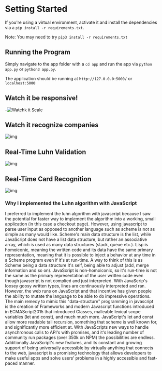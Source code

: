 # Setting Started

If you're using a virtual environment, activate it and install the dependencies via a `pip install -r requirements.txt`.

Note: You may need to try `pip3 install -r requirements.txt`

## Running the Program

Simply navigate to the app folder with a `cd app` and run the app via `python app.py` or `python3 app.py`.

The application should be running at `http://127.0.0.0:5000/` or `localhost:5000`

## Watch it be responsive!

-![Watchk it Scale](https://i.imgur.com/aENNKp9.gif)

## Watch it recognize companies

![img](https://i.imgur.com/tAnXQxz.gif)

## Real-Time Luhn Validation

![img](https://i.imgur.com/l506e1v.gif)

## Real-Time Card Recognition

![img](https://i.imgur.com/oCNJaYS.gif)

### Why I implemented the Luhn algorithm with JavaScript

I preferred to implement the luhn algorithm with javascript because I saw the potential for faster way to implement the algorithm into a working, small application (in this case a checkout page). However, using javascript to parse user input as opposed to another language such as scheme is not as simple as many would like.
Scheme's main data structure is the list, while JavaScript does not have a list data structure, but rather an associative array, which is used as many data structures (stack, queue etc.). Lisp is homoiconic, meaning the written code and its data have the same primary representation, meaning that it is possible to inject a behavior at any time in a Scheme program even if it's at run-time. A way to think of this is as Scheme being a data structure it's self, being able to adjust (add, merge information and so on). JavaScript is non-homoiconic, so it's run-time is not the same as the primary representation of the user written code even though javascript is not complied and just interpreted. With JavaScrip's loosey goosy written types, lines are continuously interpreted and ran.
However, the web runs on JavaScript and that incentive has given people the ability to mutate the language to be able to do impressive operations. The main remedy to mimic this "data-structure" programming in javascript is the creation of Frameworks and modern Javascript functions introduced in ECMAScript2015 that introduced Classes, malleable lexical scope variables (let and const), and much much more. JavaScript's let and const allow more readable tail recursion, something that scheme is well known for, and significantly more efficient at. With JavaScripts new ways to handle asynchronous calls to API's with promises, and it's leading number of community run packages (over 350k on NPM) the possibilities are endless. Additionally JavaScript's new features, and its constant and growing support of being universally accessible by virtually anything that connects to the web, javascript is a promising technology that allows developers to make useful apps and solve users' problems in a highly accessible and fast-paced manner.
